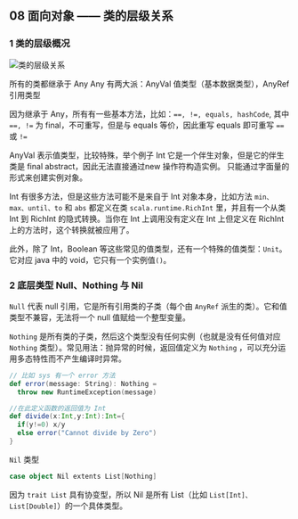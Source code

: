 ## 08 面向对象 —— 类的层级关系

### 1 类的层级概况

![类的层级关系](https://doc.shiyanlou.com/document-uid162034labid1679timestamp1454411336774.png/wm)

所有的类都继承于 Any
Any 有两大派：AnyVal 值类型（基本数据类型），AnyRef 引用类型

因为继承于 Any，所有有一些基本方法，比如：`==, !=, equals, hashCode`, 其中 `==, !=` 为 final，不可重写，但是与 equals 等价，因此重写 equals 即可重写 `==` 或 `!=`

AnyVal 表示值类型，比较特殊，举个例子 Int
它是一个伴生对象，但是它的伴生类是 final abstract，因此无法直接通过new 操作符构造实例。
只能通过字面量的形式来创建实例对象。

Int 有很多方法，但是这些方法可能不是来自于 Int 对象本身，比如方法 `min、max、until、to` 和 `abs` 都定义在类 `scala.runtime.RichInt` 里，并且有一个从类 Int 到 RichInt 的隐式转换。当你在 Int 上调用没有定义在 Int 上但定义在 RichInt 上的方法时，这个转换就被应用了。

此外，除了 Int，Boolean 等这些常见的值类型，还有一个特殊的值类型：`Unit`。它对应 java 中的 void，它只有一个实例值`()`。


### 2 底层类型 Null、Nothing 与 Nil

`Null` 代表 null 引用，它是所有引用类的子类（每个由 `AnyRef` 派生的类）。它和值类型不兼容，无法将一个 null 值赋给一个整型变量。

`Nothing` 是所有类的子类，然后这个类型没有任何实例（也就是没有任何值对应 `Nothing` 类型）。常见用法：抛异常的时候，返回值定义为 `Nothing` ，可以充分运用多态特性而不产生编译时异常。

```scala
// 比如 sys 有一个 error 方法
def error(message: String): Nothing = 
  throw new RuntimeException(message)

//在此定义函数的返回值为 Int
def divide(x:Int,y:Int):Int={
  if(y!=0) x/y
  else error("Cannot divide by Zero")
}
```

`Nil` 类型

```scala
case object Nil extents List[Nothing]
```

因为 `trait List` 具有协变型，所以 Nil 是所有 List（比如 `List[Int]、List[Double]`）的一个具体类型。
